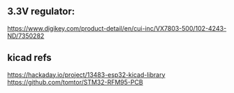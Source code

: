 ## 3.3V regulator:
https://www.digikey.com/product-detail/en/cui-inc/VX7803-500/102-4243-ND/7350282


## kicad refs
https://hackaday.io/project/13483-esp32-kicad-library
https://github.com/tomtor/STM32-RFM95-PCB
